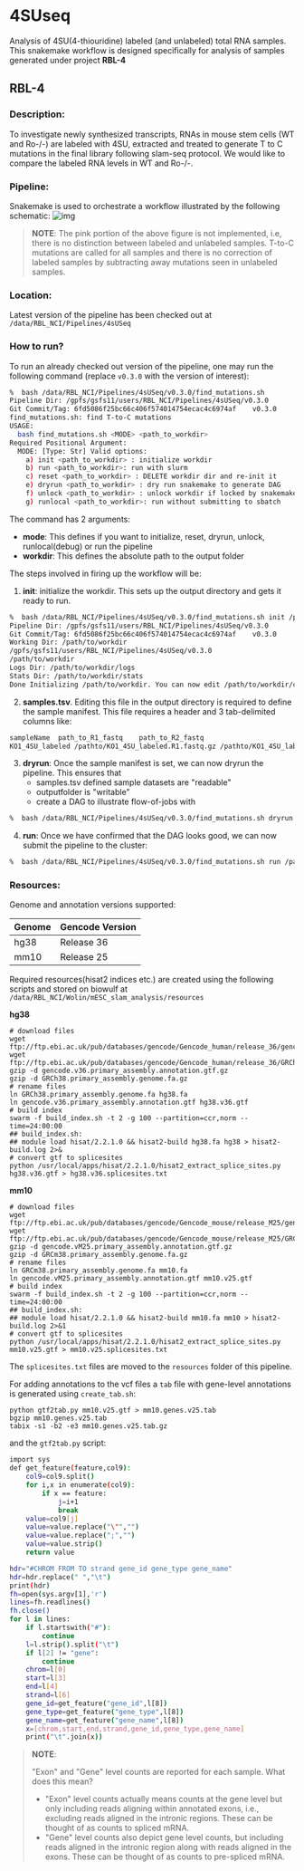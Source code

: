 # 4SUseq
Analysis of 4SU(4-thiouridine) labeled (and unlabeled) total RNA samples. This snakemake workflow is designed specifically for analysis of samples generated under project **RBL-4**

## RBL-4
### Description: 

To investigate newly synthesized transcripts, RNAs in mouse stem cells (WT and Ro-/-) are labeled with 4SU, extracted and treated to generate T to C mutations in the final library following slam-seq protocol. We would like to compare the labeled RNA levels in WT and Ro-/-.

### Pipeline:

Snakemake is used to orchestrate a workflow illustrated by the following schematic:
 ![img](https://github.com/RBL-NCI/4SUseq/blob/main/4sUSeq_pipeline.png)

> **NOTE**: The pink portion of the above figure is not implemented, i.e, there is no distinction between labeled and unlabeled samples. T-to-C mutations are called for all samples and there is no correction of labeled samples by subtracting away mutations seen in unlabeled samples.

### Location:

Latest version of the pipeline has been checked out at `/data/RBL_NCI/Pipelines/4sUSeq`

### How to run?

To run an already checked out version of the pipeline, one may run the following command (replace `v0.3.0` with the version of interest):

```bash
%  bash /data/RBL_NCI/Pipelines/4sUSeq/v0.3.0/find_mutations.sh
Pipeline Dir: /gpfs/gsfs11/users/RBL_NCI/Pipelines/4sUSeq/v0.3.0
Git Commit/Tag: 6fd5086f25bc66c406f574014754ecac4c6974af	v0.3.0
find_mutations.sh: find T-to-C mutations
USAGE:
  bash find_mutations.sh <MODE> <path_to_workdir>
Required Positional Argument:
  MODE: [Type: Str] Valid options:
    a) init <path_to_workdir> : initialize workdir
    b) run <path_to_workdir>: run with slurm
    c) reset <path_to_workdir> : DELETE workdir dir and re-init it
    e) dryrun <path_to_workdir> : dry run snakemake to generate DAG
    f) unlock <path_to_workdir> : unlock workdir if locked by snakemake
    g) runlocal <path_to_workdir>: run without submitting to sbatch
```

The command has 2 arguments:

* **mode**: This defines if you want to initialize, reset, dryrun, unlock, runlocal(debug) or run the pipeline
* **workdir**: This defines the absolute path to the output folder

The steps involved in firing up the workflow will be:

1. **init**: initialize the workdir. This sets up the output directory and gets it ready to run.

```bash
%  bash /data/RBL_NCI/Pipelines/4sUSeq/v0.3.0/find_mutations.sh init /path/to/workdir
Pipeline Dir: /gpfs/gsfs11/users/RBL_NCI/Pipelines/4sUSeq/v0.3.0
Git Commit/Tag: 6fd5086f25bc66c406f574014754ecac4c6974af	v0.3.0
Working Dir: /path/to/workdir
/gpfs/gsfs11/users/RBL_NCI/Pipelines/4sUSeq/v0.3.0
/path/to/workdir
Logs Dir: /path/to/workdir/logs
Stats Dir: /path/to/workdir/stats
Done Initializing /path/to/workdir. You can now edit /path/to/workdir/config.yaml and /path/to/workdir/samples.tsv
```

2. **samples.tsv**. Editing this file in the output directory is required to define the sample manifest.  This file requires a header and 3 tab-delimited columns like:

```bash
sampleName	path_to_R1_fastq	path_to_R2_fastq
KO1_4SU_labeled	/pathto/KO1_4SU_labeled.R1.fastq.gz	/pathto/KO1_4SU_labeled.R2.fastq.gz
```

3. **dryrun**: Once the sample manifest is set, we can now dryrun the pipeline. This ensures that
   * samples.tsv defined sample datasets are "readable"
   * outputfolder is "writable"
   * create a DAG to illustrate flow-of-jobs with

```bash
%  bash /data/RBL_NCI/Pipelines/4sUSeq/v0.3.0/find_mutations.sh dryrun /path/to/workdir
```

4. **run**: Once we have confirmed that the DAG looks good, we can now submit the pipeline to the cluster:

```bash
%  bash /data/RBL_NCI/Pipelines/4sUSeq/v0.3.0/find_mutations.sh run /path/to/workdir
```

### Resources:
Genome and annotation versions supported:

| Genome | Gencode Version |
| ------ | --------------- |
| hg38   | Release 36      |
| mm10   | Release 25      |

Required resources(hisat2 indices etc.) are created using the following scripts and stored on biowulf at `/data/RBL_NCI/Wolin/mESC_slam_analysis/resources`

__hg38__
```
# download files
wget ftp://ftp.ebi.ac.uk/pub/databases/gencode/Gencode_human/release_36/gencode.v36.primary_assembly.annotation.gtf.gz
wget ftp://ftp.ebi.ac.uk/pub/databases/gencode/Gencode_human/release_36/GRCh38.primary_assembly.genome.fa.gz
gzip -d gencode.v36.primary_assembly.annotation.gtf.gz
gzip -d GRCh38.primary_assembly.genome.fa.gz
# rename files
ln GRCh38.primary_assembly.genome.fa hg38.fa
ln gencode.v36.primary_assembly.annotation.gtf hg38.v36.gtf
# build index
swarm -f build_index.sh -t 2 -g 100 --partition=ccr,norm --time=24:00:00
## build_index.sh:
## module load hisat/2.2.1.0 && hisat2-build hg38.fa hg38 > hisat2-build.log 2>&
# convert gtf to splicesites
python /usr/local/apps/hisat/2.2.1.0/hisat2_extract_splice_sites.py hg38.v36.gtf > hg38.v36.splicesites.txt
```

__mm10__
```
# download files
wget ftp://ftp.ebi.ac.uk/pub/databases/gencode/Gencode_mouse/release_M25/gencode.vM25.primary_assembly.annotation.gtf.gz
wget ftp://ftp.ebi.ac.uk/pub/databases/gencode/Gencode_mouse/release_M25/GRCm38.primary_assembly.genome.fa.gz
gzip -d gencode.vM25.primary_assembly.annotation.gtf.gz
gzip -d GRCm38.primary_assembly.genome.fa.gz
# rename files
ln GRCm38.primary_assembly.genome.fa mm10.fa
ln gencode.vM25.primary_assembly.annotation.gtf mm10.v25.gtf
# build index
swarm -f build_index.sh -t 2 -g 100 --partition=ccr,norm --time=24:00:00
## build_index.sh:
## module load hisat/2.2.1.0 && hisat2-build mm10.fa mm10 > hisat2-build.log 2>&1
# convert gtf to splicesites
python /usr/local/apps/hisat/2.2.1.0/hisat2_extract_splice_sites.py mm10.v25.gtf > mm10.v25.splicesites.txt
```

The `splicesites.txt` files are moved to the `resources` folder of this pipeline.

For adding annotations to the vcf files a `tab` file with gene-level annotations is generated using `create_tab.sh`:
```
python gtf2tab.py mm10.v25.gtf > mm10.genes.v25.tab
bgzip mm10.genes.v25.tab
tabix -s1 -b2 -e3 mm10.genes.v25.tab.gz
```
and the `gtf2tab.py` script:
```bash
import sys
def get_feature(feature,col9):
	col9=col9.split()
	for i,x in enumerate(col9):
		if x == feature:
			j=i+1
			break
	value=col9[j]
	value=value.replace("\"","")
	value=value.replace(";","")
	value=value.strip()
	return value

hdr="#CHROM FROM TO strand gene_id gene_type gene_name"
hdr=hdr.replace(" ","\t")
print(hdr)
fh=open(sys.argv[1],'r')
lines=fh.readlines()
fh.close()
for l in lines:
	if l.startswith("#"):
		continue
	l=l.strip().split("\t")
	if l[2] != "gene":
		continue
	chrom=l[0]
	start=l[3]
	end=l[4]
	strand=l[6]
	gene_id=get_feature("gene_id",l[8])
	gene_type=get_feature("gene_type",l[8])
	gene_name=get_feature("gene_name",l[8])
	x=[chrom,start,end,strand,gene_id,gene_type,gene_name]
	print("\t".join(x))
```

> **NOTE**: 
>
> "Exon" and "Gene" level counts are reported for each sample. What does this mean?
>
> * "Exon" level counts actually means counts at the gene level but only including reads aligning within annotated exons, i.e., excluding reads aligned in the intronic regions. These can be thought of as counts to spliced mRNA.
> * "Gene" level counts also depict gene level counts, but including reads aligned in the intronic region along with reads aligned in the exons. These can be thought of as counts to pre-spliced mRNA.

